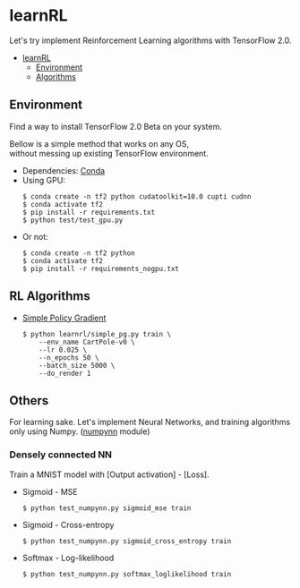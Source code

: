 # learnRL

Let's try implement Reinforcement Learning algorithms with TensorFlow 2.0.

-   [learnRL](#learnrl)
    -   [Environment](#environment)
    -   [Algorithms](#algorithms)

## Environment

Find a way to install TensorFlow 2.0 Beta on your system.  

Bellow is a simple method that works on any OS,  
without messing up existing TensorFlow environment.

-   Dependencies: [Conda](https://docs.conda.io/en/latest/miniconda.html)
-   Using GPU:
    ```shell
    $ conda create -n tf2 python cudatoolkit=10.0 cupti cudnn
    $ conda activate tf2
    $ pip install -r requirements.txt
    $ python test/test_gpu.py
    ```
-   Or not:
    ```shell
    $ conda create -n tf2 python 
    $ conda activate tf2
    $ pip install -r requirements_nogpu.txt
    ```

## RL Algorithms

-   [Simple Policy Gradient](learnrl/simple_pg.py)
    ```shell
    $ python learnrl/simple_pg.py train \
        --env_name CartPole-v0 \
        --lr 0.025 \
        --n_epochs 50 \
        --batch_size 5000 \
        --do_render 1
    ```

## Others

For learning sake. Let's implement Neural Networks, and training algorithms
only using Numpy. ([numpynn](numpynn) module)

### Densely connected NN
    
Train a MNIST model with [Output activation] - [Loss].

-   Sigmoid - MSE
    ```shell
    $ python test_numpynn.py sigmoid_mse train
    ```

-   Sigmoid - Cross-entropy
    ```shell
    $ python test_numpynn.py sigmoid_cross_entropy train
    ```

-   Softmax - Log-likelihood
    ```shell
    $ python test_numpynn.py softmax_loglikelihood train
    ```
